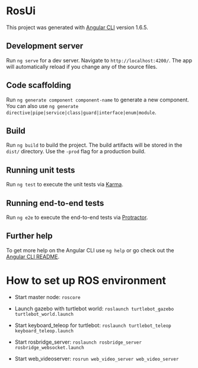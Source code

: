 # RosUi

This project was generated with [Angular CLI](https://github.com/angular/angular-cli) version 1.6.5.

## Development server

Run `ng serve` for a dev server. Navigate to `http://localhost:4200/`. The app will automatically reload if you change any of the source files.

## Code scaffolding

Run `ng generate component component-name` to generate a new component. You can also use `ng generate directive|pipe|service|class|guard|interface|enum|module`.

## Build

Run `ng build` to build the project. The build artifacts will be stored in the `dist/` directory. Use the `-prod` flag for a production build.

## Running unit tests

Run `ng test` to execute the unit tests via [Karma](https://karma-runner.github.io).

## Running end-to-end tests

Run `ng e2e` to execute the end-to-end tests via [Protractor](http://www.protractortest.org/).

## Further help

To get more help on the Angular CLI use `ng help` or go check out the [Angular CLI README](https://github.com/angular/angular-cli/blob/master/README.md).

# How to set up ROS environment

* Start master node: `roscore`

* Launch gazebo with turtlebot world: `roslaunch turtlebot_gazebo turtlebot_world.launch`

* Start keyboard_teleop for turtlebot: `roslaunch turtlebot_teleop keyboard_teleop.launch`

* Start rosbridge_server: `roslaunch rosbridge_server rosbridge_websocket.launch`

* Start web_videoserver: `rosrun web_video_server web_video_server`
